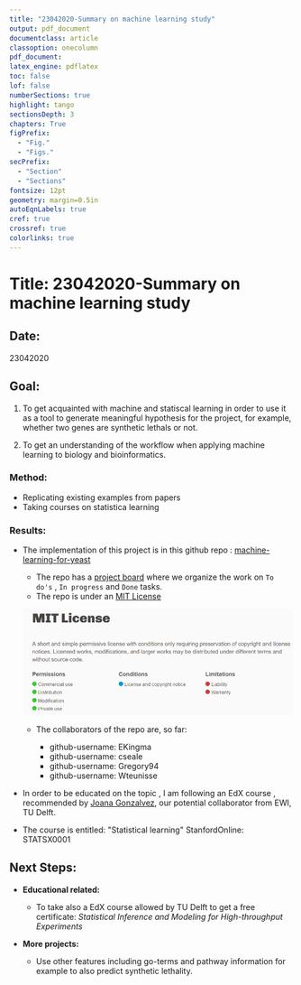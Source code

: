 ```yaml
---
title: "23042020-Summary on machine learning study"
output: pdf_document
documentclass: article
classoption: onecolumn
pdf_document:
latex_engine: pdflatex
toc: false
lof: false
numberSections: true
highlight: tango
sectionsDepth: 3
chapters: True
figPrefix:
  - "Fig."
  - "Figs."
secPrefix:
  - "Section"
  - "Sections"
fontsize: 12pt
geometry: margin=0.5in
autoEqnLabels: true
cref: true
crossref: true
colorlinks: true
---
```


# Title: 23042020-Summary on machine learning study

## Date:
23042020

## Goal:

1. To get acquainted with machine and statiscal learning in order to use it as a tool to generate meaningful hypothesis for the project, for example, whether two genes are synthetic lethals or not. 

2. To get an understanding of the workflow when applying machine learning to biology and bioinformatics.

### Method:

- Replicating existing examples from papers
- Taking courses on statistica learning

### Results: 

- The implementation of this project is in this github repo : [machine-learning-for-yeast](https://github.com/leilaicruz/machine-learning-for-yeast/tree/dev_Leila)

  - The repo has a [project board](https://github.com/leilaicruz/machine-learning-for-yeast/projects/1) where we organize the work on ```To do's``` , ```In progress``` and ```Done``` tasks. 
  - The repo is under an [MIT License](https://choosealicense.com/licenses/mit/) 
   
   ![](../images/24042020-mit-license.png)
   
   - The collaborators of the repo are, so far:

      - github-username: EKingma
      - github-username: cseale
      - github-username: Gregory94
      - github-username: Wteunisse

- In order to be educated on the topic , I am following an EdX course , recommended by [Joana Gonzalvez](https://www.tudelft.nl/ewi/over-de-faculteit/afdelingen/intelligent-systems/pattern-recognition-bioinformatics/the-delft-bioinformatics-lab/people/joana-goncalves/), our potential collaborator from EWI, TU Delft. 
- The course is entitled: "Statistical learning" StanfordOnline: STATSX0001

## Next Steps:

- **Educational related:**
  - To take also a EdX course allowed by TU Delft to get a free certificate:  *Statistical Inference and Modeling for High-throughput Experiments* 

- **More projects:**

  - Use other features including go-terms and pathway information for example to also predict synthetic lethality.
  
